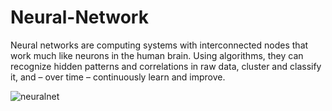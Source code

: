 # Neural-Network
Neural networks are computing systems with interconnected nodes that work much like neurons in the human brain. Using algorithms, they can recognize hidden patterns and correlations in raw data, cluster and classify it, and – over time – continuously learn and improve.

![neuralnet](https://user-images.githubusercontent.com/105537870/181878609-8e86a277-4990-4c4f-910a-0e99afffb40b.jpg)
